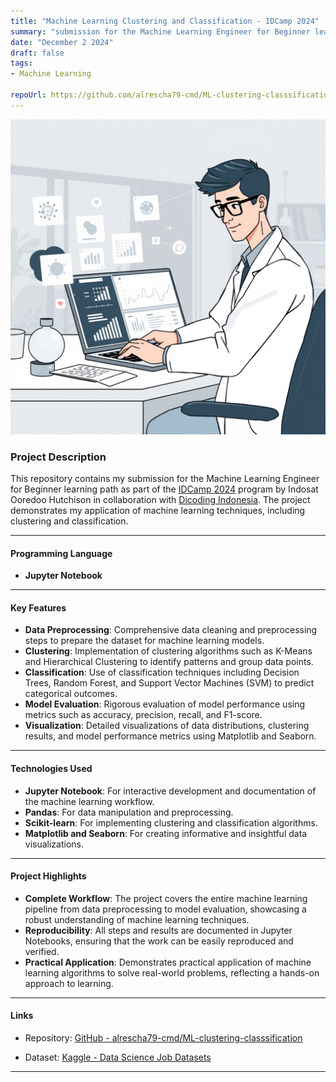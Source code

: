 ```yaml
---
title: "Machine Learning Clustering and Classification - IDCamp 2024"
summary: "submission for the Machine Learning Engineer for Beginner learning path as part of the IDCamp 2024 program by Indosat Ooredoo Hutchison in collaboration with Dicoding Indonesia. The project demonstrates my application of machine learning techniques, including clustering and classification."
date: "December 2 2024"
draft: false
tags:
- Machine Learning

repoUrl: https://github.com/alrescha79-cmd/ML-clustering-classsification
---
```


![Sentiment Analysis](<../../../assets/projects/ml.png>)

### **Project Description**

This repository contains my submission for the Machine Learning Engineer for Beginner learning path as part of the [IDCamp 2024](https://idcamp.ioh.co.id/) program by Indosat Ooredoo Hutchison in collaboration with [Dicoding Indonesia](https://www.dicoding.com/learningpaths/30). The project demonstrates my application of machine learning techniques, including clustering and classification.

---

#### **Programming Language**

- **Jupyter Notebook**

---

#### **Key Features**

- **Data Preprocessing**: Comprehensive data cleaning and preprocessing steps to prepare the dataset for machine learning models.
- **Clustering**: Implementation of clustering algorithms such as K-Means and Hierarchical Clustering to identify patterns and group data points.
- **Classification**: Use of classification techniques including Decision Trees, Random Forest, and Support Vector Machines (SVM) to predict categorical outcomes.
- **Model Evaluation**: Rigorous evaluation of model performance using metrics such as accuracy, precision, recall, and F1-score.
- **Visualization**: Detailed visualizations of data distributions, clustering results, and model performance metrics using Matplotlib and Seaborn.

---

#### **Technologies Used**

- **Jupyter Notebook**: For interactive development and documentation of the machine learning workflow.
- **Pandas**: For data manipulation and preprocessing.
- **Scikit-learn**: For implementing clustering and classification algorithms.
- **Matplotlib and Seaborn**: For creating informative and insightful data visualizations.

---

#### **Project Highlights**

- **Complete Workflow**: The project covers the entire machine learning pipeline from data preprocessing to model evaluation, showcasing a robust understanding of machine learning techniques.
- **Reproducibility**: All steps and results are documented in Jupyter Notebooks, ensuring that the work can be easily reproduced and verified.
- **Practical Application**: Demonstrates practical application of machine learning algorithms to solve real-world problems, reflecting a hands-on approach to learning.

---

#### **Links**

- Repository: [GitHub - alrescha79-cmd/ML-clustering-classsification](https://github.com/alrescha79-cmd/ML-clustering-classsification)

- Dataset: [Kaggle - Data Science Job Datasets](https://www.kaggle.com/datasets/brsahan/data-science-job)

---
